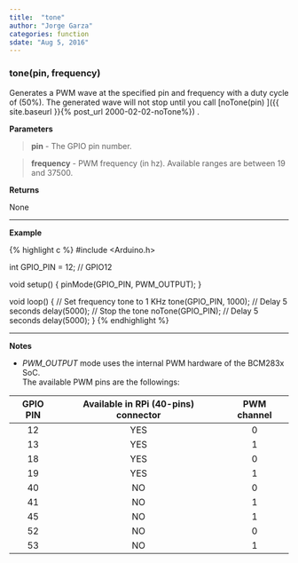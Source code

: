 ```yaml
---
title:  "tone"
author: "Jorge Garza"
categories: function
sdate: "Aug 5, 2016"
---
```


### tone(pin, frequency)

Generates a PWM wave at the specified pin and frequency with a duty cycle of (50%). The generated wave will not stop until you call [noTone(pin) ]({{ site.baseurl }}{% post_url 2000-02-02-noTone%}) .

**Parameters**

> **pin** - The GPIO pin number.

> **frequency** - PWM frequency (in hz). 
Available ranges are between 19 and 37500.

**Returns**

None

____________________

**Example**

{% highlight c %}
#include <Arduino.h>

int GPIO_PIN = 12; // GPIO12

void setup() {
	pinMode(GPIO_PIN, PWM_OUTPUT);
}

void loop() {
	// Set frequency tone to 1 KHz
	tone(GPIO_PIN, 1000);
	// Delay 5 seconds
	delay(5000);
	// Stop the tone
	noTone(GPIO_PIN);
	// Delay 5 seconds
	delay(5000);
}
{% endhighlight %}

____________________

**Notes**

- *PWM_OUTPUT* mode uses the internal PWM hardware of the BCM283x SoC.  
The available PWM pins are the followings:

| GPIO PIN | Available in RPi (40-pins) connector | PWM channel |
|:------:|:-----------:|:-----------:|
|   12   |      YES |   0 |
|   13   |      YES |   1 |
|   18   |      YES |   0 |
|   19   |      YES |   1 |
|   40   |      NO  |   0 |
|   41   |      NO  |   1 |
|   45   |      NO  |   1 |
|   52   |      NO  |   0 |
|   53   |      NO  |   1 |




